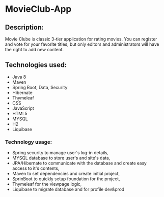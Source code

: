 # MovieClub-App

## Description:
Movie Clube is classic 3-tier application for rating movies. You can register and vote for
your favorite titles, but only editors and administrators will have the right
to add new content.

## Technologies used:
- Java 8
- Maven
- Spring Boot, Data, Security
- Hibernate
- Thymeleaf
- CSS
- JavaScript
- HTML5
- MYSQL
- H2
- Liquibase

### Technology usage:
- Spring security to manage user's log-in details,
- MYSQL database to store user's and site's data,
- JPA/Hibernate to communicate with the database and create easy access to it's contents,
- Maven to set dependencies and create initial project,
- SprinBoot to quickly setup foundation for the project,
- Thymeleaf for the viewpage logic,
- Liquibase to migrate database and for profile dev&prod
